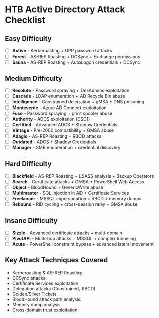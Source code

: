 # HTB Active Directory Attack Checklist

## Easy Difficulty
- [ ] **Active** - Kerberoasting + GPP password attacks
- [ ] **Forest** - AS-REP Roasting + DCSync + Exchange permissions
- [ ] **Sauna** - AS-REP Roasting + AutoLogon credentials + DCSync

## Medium Difficulty  
- [ ] **Resolute** - Password spraying + DnsAdmins exploitation
- [ ] **Cascade** - LDAP enumeration + AD Recycle Bin abuse
- [ ] **Intelligence** - Constrained delegation + gMSA + DNS poisoning
- [ ] **Monteverde** - Azure AD Connect exploitation
- [ ] **Fuse** - Password spraying + print spooler abuse
- [ ] **Authority** - ADCS exploitation (ESC1)
- [ ] **Certified** - Advanced ADCS + Shadow Credentials
- [ ] **Vintage** - Pre-2000 compatibility + GMSA abuse
- [ ] **Adagio** - AS-REP Roasting + RBCD attacks
- [ ] **Outdated** - ADCS + Shadow Credentials
- [ ] **Manager** - SMB enumeration + credential discovery

## Hard Difficulty
- [ ] **Blackfield** - AS-REP Roasting + LSASS analysis + Backup Operators
- [ ] **Search** - Certificate attacks + GMSA + PowerShell Web Access
- [ ] **Object** - BloodHound + GenericWrite abuse
- [ ] **Multimaster** - SQL injection in AD + Certificate Services
- [ ] **Freelancer** - MSSQL impersonation + RBCD + memory dumps
- [ ] **Rebound** - RID cycling + cross-session relay + GMSA abuse

## Insane Difficulty
- [ ] **Sizzle** - Advanced certificate attacks + multi-domain
- [ ] **PivotAPI** - Multi-hop attacks + MSSQL + complex tunneling
- [ ] **Acute** - PowerShell constraint bypass + advanced lateral movement

## Key Attack Techniques Covered
- Kerberoasting & AS-REP Roasting
- DCSync attacks
- Certificate Services exploitation
- Delegation attacks (Constrained, RBCD)
- Golden/Silver Tickets
- BloodHound attack path analysis
- Memory dump analysis
- Cross-domain trust exploitation